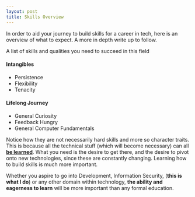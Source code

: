 ```yaml
---
layout: post
title: Skills Overview
---
```


In order to aid your journey to build skills for a career in tech, here is an overview of what to expect. A more in depth write up to follow.

A list of skills and qualities you need to succeed in this field  



#### Intangibles
- Persistence
- Flexibility
- Tenacity  


#### Lifelong Journey
- General Curiosity
- Feedback Hungry
- General Computer Fundamentals  


Notice how they are not necessarily hard skills and more so character traits. This is because all the technical stuff (which will become necessary) can all **[be learned](https://www.coursera.org/browse/computer-science)**. What you need is the desire to get there, and the desire to pivot onto new technologies, since these are constantly changing. Learning how to build skills is much more important.

Whether you aspire to go into Development, Information Security, (**this is what I do**) or any other domain within technology, **the ability and eagerness to learn** will be more important than any formal education.
